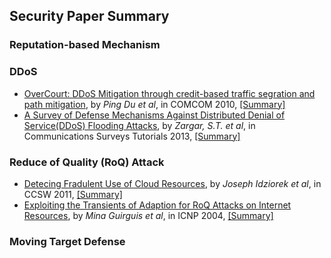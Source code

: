 Security Paper Summary
---

### Reputation-based Mechanism


### DDoS
- [OverCourt: DDoS Mitigation through credit-based traffic segration and path mitigation](http://www.sciencedirect.com/science/article/pii/S0140366410004251), by *Ping Du et al*, in COMCOM 2010, [[Summary]](https://github.com/hxwang/Security-Summary/blob/master/DuN10_COMCOM_OverCourt-DDoS-mitigation-through-credit-based-traffic-segregation-and-path-migration.md)
- [A Survey of Defense Mechanisms Against Distributed Denial of Service(DDoS) Flooding Attacks](http://ieeexplore.ieee.org/xpl/articleDetails.jsp?arnumber=6489876), by *Zargar, S.T. et al*, in Communications Surveys Tutorials 2013, [[Summary]](https://github.com/hxwang/Security-Summary/blob/master/ZargarJ13_Survey_Defense-Mechanism-against-DDoS.md)

### Reduce of Quality (RoQ) Attack
- [Detecing Fradulent Use of Cloud Resources](http://dl.acm.org/citation.cfm?id=2046676), by *Joseph Idziorek et al*, in CCSW 2011, [[Summary]](https://github.com/hxwang/Security-Summary/blob/master/IdziorekT11_CCSW_Detecting-Fraudulent-Use-of-Cloud-Resources.md)
- [Exploiting the Transients of Adaption for RoQ Attacks on Internet Resources](http://ieeexplore.ieee.org/xpl/abstractCitations.jsp?arnumber=1348109&tag=1), by *Mina Guirguis et al*, in ICNP 2004, [[Summary]](https://github.com/hxwang/Security-Summary/blob/master/GuirguisB04_ICNP_RoQ_Attacks.md)

### Moving Target Defense
